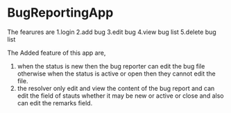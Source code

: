 # BugReportingApp
The fearures are 
1.login
2.add bug
3.edit bug
4.view bug list
5.delete bug list

The Added feature of this app are, 
1. when the status is new then the bug reporter can edit the bug file otherwise when the status is active or open then they cannot edit the file.
2. the resolver only edit and view the content of the bug report and can edit the field of stauts whether it may be new or active or close and also can edit the remarks field.
